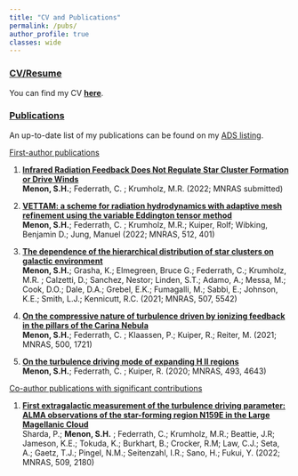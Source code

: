 ```yaml
---
title: "CV and Publications"
permalink: /pubs/
author_profile: true
classes: wide
---
```


<h3><u>
	CV/Resume
</u> </h3>

You can find my CV [**here**](/assets/docs/Resume.pdf).

<h3><u>
	Publications
</u> </h3>

An up-to-date list of my publications can be found on my <a href="https://adsabs.harvard.edu/cgi-bin/abs_connect?author=Menon,Shyam+H&db_key=AST&start_year=2019&end_year=2050" target="_blank" rel="noopener noreferrer">ADS listing</a>. 

<h9><u>
	First-author publications
</u> </h9>

1.  [**Infrared Radiation Feedback Does Not Regulate Star Cluster Formation or Drive Winds**](https://ui.adsabs.harvard.edu/abs/2022arXiv220614190M/abstract) <br/>
**Menon, S.H.**; Federrath, C. ; Krumholz, M.R. (2022; MNRAS submitted)

2. [**VETTAM: a scheme for radiation hydrodynamics with adaptive mesh refinement using the variable Eddington tensor method**](https://ui.adsabs.harvard.edu/abs/2022MNRAS.512..401M/abstract) <br/>
**Menon, S.H.**; Federrath, C. ; Krumholz, M.R.; Kuiper, Rolf; Wibking, Benjamin D.; Jung, Manuel (2022; MNRAS, 512, 401)

3. [**The dependence of the hierarchical distribution of star clusters on galactic environment**](https://ui.adsabs.harvard.edu/abs/2021MNRAS.507.5542M/abstract) <br/>
**Menon, S.H.**; Grasha, K.; Elmegreen, Bruce G.; Federrath, C.; Krumholz, M.R. ; Calzetti, D.; Sanchez, Nestor; Linden, S.T.; Adamo, A.; Messa, M.; Cook, D.O.; Dale, D.A.; Grebel, E.K.; Fumagalli, M.; Sabbi, E.; Johnson, K.E.; Smith, L.J.; Kennicutt, R.C. (2021; MNRAS, 507, 5542)

4.  [**On the compressive nature of turbulence driven by ionizing feedback in the pillars of the Carina Nebula**](https://ui.adsabs.harvard.edu/abs/2021MNRAS.500.1721M/abstract) <br/>
**Menon, S.H.**; Federrath, C. ; Klaassen, P.; Kuiper, R.; Reiter, M. (2021; MNRAS, 500, 1721)

5.  [**On the turbulence driving mode of expanding H II regions**](https://ui.adsabs.harvard.edu/abs/2020MNRAS.493.4643M/abstract) <br/>
**Menon, S.H.**; Federrath, C. ; Kuiper, R. (2020; MNRAS, 493, 4643)

<h9><u>
	Co-author publications with significant contributions
</u> </h9>

1. [**First extragalactic measurement of the turbulence driving parameter: ALMA observations of the star-forming region N159E in the Large Magellanic Cloud**](https://ui.adsabs.harvard.edu/abs/2022MNRAS.509.2180S/abstract) <br/>
Sharda, P.; **Menon, S.H.** ; Federrath, C.; Krumholz, M.R.; Beattie, J.R; Jameson, K.E.; Tokuda, K.; Burkhart, B.; Crocker, R.M; Law, C.J.; Seta, A.; Gaetz, T.J.; Pingel, N.M.; Seitenzahl, I.R.; Sano, H.; Fukui, Y. (2022; MNRAS, 509, 2180)

